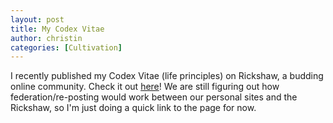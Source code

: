 ```yaml
---
layout: post
title: My Codex Vitae
author: christin
categories: [Cultivation]
---
```


I recently published my Codex Vitae (life principles) on Rickshaw, a budding online community. Check it out [here](https://busterbenson.github.io/rickshaw/christin/codex)! We are still figuring out how federation/re-posting would work between our personal sites and the Rickshaw, so I'm just doing a quick link to the page for now.
